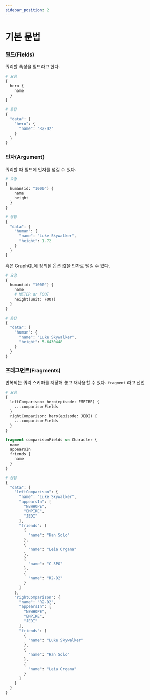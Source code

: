 ```yaml
---
sidebar_position: 2
---
```


# 기본 문법

### 필드(Fields)

쿼리할 속성을 필드라고 한다.

```graphql
# 요청
{
  hero {
    name
  }
}
```

```graphql
# 응답
{
  "data": {
    "hero": {
      "name": "R2-D2"
    }
  }
}
```

### 인자(Argument)

쿼리할 때 필드에 인자를 넘길 수 있다.

```graphql
# 요청
{
  human(id: "1000") {
    name
    height
  }
}
```

```graphql
# 응답
{
  "data": {
    "human": {
      "name": "Luke Skywalker",
      "height": 1.72
    }
  }
}
```

혹은 GraphQL에 정의된 옵션 값을 인자로 넘길 수 있다.

```graphql
# 요청
{
  human(id: "1000") {
    name
    # METER or FOOT
    height(unit: FOOT)
  }
}
```

```graphql
# 응답
{
  "data": {
    "human": {
      "name": "Luke Skywalker",
      "height": 5.6430448
    }
  }
}
```

### 프래그먼트(Fragments)

반복되는 쿼리 스키마를 저장해 놓고 재사용할 수 있다. `fragment` 라고 선언

```graphql
# 요청
{
  leftComparison: hero(episode: EMPIRE) {
    ...comparisonFields
  }
  rightComparison: hero(episode: JEDI) {
    ...comparisonFields
  }
}

fragment comparisonFields on Character {
  name
  appearsIn
  friends {
    name
  }
}
```

```graphql
# 응답
{
  "data": {
    "leftComparison": {
      "name": "Luke Skywalker",
      "appearsIn": [
        "NEWHOPE",
        "EMPIRE",
        "JEDI"
      ],
      "friends": [
        {
          "name": "Han Solo"
        },
        {
          "name": "Leia Organa"
        },
        {
          "name": "C-3PO"
        },
        {
          "name": "R2-D2"
        }
      ]
    },
    "rightComparison": {
      "name": "R2-D2",
      "appearsIn": [
        "NEWHOPE",
        "EMPIRE",
        "JEDI"
      ],
      "friends": [
        {
          "name": "Luke Skywalker"
        },
        {
          "name": "Han Solo"
        },
        {
          "name": "Leia Organa"
        }
      ]
    }
  }
}
```